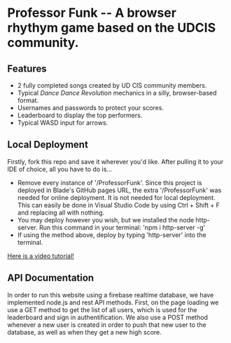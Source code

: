 # Professor Funk -- A browser rhythym game based on the UDCIS community.
## Features
- 2 fully completed songs created by UD CIS community members.
- Typical _Dance Dance Revolution_ mechanics in a silly, browser-based format.
- Usernames and passwords to protect your scores.
- Leaderboard to display the top performers.
- Typical WASD input for arrows.

## Local Deployment
Firstly, fork this repo and save it wherever you'd like. After pulling it to your IDE of choice, all you have to do is...
- Remove every instance of '/ProfessorFunk'. Since this project is deployed in Blade's GitHub pages URL, the extra '/ProfessorFunk' was needed for online deployment. It is not needed for local deployment. This can easily be done in Visual Studio Code by using Ctrl + Shift + F and replacing all with nothing.
- You may deploy however you wish, but we installed the node http-server. Run this command in your terminal: 'npm i http-server -g'
- If using the method above, deploy by typing 'http-server' into the terminal.

<a href="https://drive.google.com/file/d/1zZzjrMhaQImmhy6JgRUY5S5u-RUiQOKQ/view?usp=drive_link" target="_blank">Here is a video tutorial!</a>

## API Documentation

In order to run this website using a firebase realtime database, we have
implemented node.js and rest API methods. First, on the page loading we
use a GET method to get the list of all users, which is used for the leaderboard
and sign in authentification. We also use a POST method whenever a new
user is created in order to push that new user to the database, as well
as when they get a new high score.